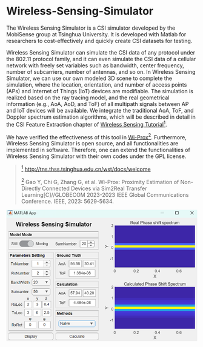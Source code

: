 # Wireless-Sensing-Simulator
The Wireless Sensing Simulator is a CSI simulator developed by the MobiSense group at Tsinghua University. It is developed with Matlab for researchers to cost-effectively and quickly create CSI datasets for testing. 

Wireless Sensing Simulator can simulate the CSI data of any protocol under the 802.11 protocol family, and it can even simulate the CSI data of a cellular network with freely set variables such as bandwidth, center frequency, number of subcarriers, number of antennas, and so on. In Wireless Sensing Simulator, we can use our own modeled 3D scene to complete the simulation, where the location, orientation, and number of access points (APs) and Internet of Things (IoT) devices are modifiable. The simulation is realized based on the ray tracing model, and the real geometrical information (e.g., AoA, AoD, and ToF) of all multipath signals between AP and IoT devices will be available. We integrate the traditional AoA, ToF, and Doppler spectrum estimation algorithms, which will be described in detail in the CSI Feature Extraction chapter of [Wireless Sensing Tutorial](http://tns.thss.tsinghua.edu.cn/wst/docs/welcome)[<sup>1]().

We have verified the effectiveness of this tool in [Wi-Prox](https://ieeexplore.ieee.org/document/10437884)[<sup>2](). Furthermore, Wireless Sensing Simulator is open source, and all functionalities are implemented in software. Therefore, one can extend the functionalities of Wireless Sensing Simulator with their own codes under the GPL license.



> [<sup>1]() http://tns.thss.tsinghua.edu.cn/wst/docs/welcome
> 
> [<sup>2]() Gao Y, Chi G, Zhang G, et al. Wi-Prox: Proximity Estimation of Non-Directly Connected Devices via Sim2Real Transfer Learning[C]//GLOBECOM 2023-2023 IEEE Global Communications Conference. IEEE, 2023: 5629-5634.

![interface](/Fig/interface.png)
